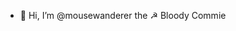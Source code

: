 - 👋 Hi, I’m @mousewanderer the ☭ Bloody Commie

<!---
mousewanderer/mousewanderer is a ✨ special ✨ repository because its `README.md` (this file) appears on your GitHub profile.
You can click the Preview link to take a look at your changes.
--->

